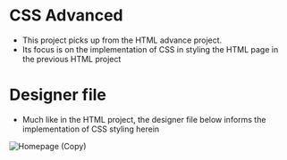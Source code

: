 # CSS Advanced 
* This project picks up from the HTML advance project. 
* Its focus is on the implementation of CSS in styling the HTML page in the previous HTML project
# Designer file
* Much like in the HTML project, the designer file below informs the implementation of CSS styling herein

![Homepage (Copy)](https://user-images.githubusercontent.com/106329591/192456296-078290d1-f827-4b67-90b4-2e3ef39e65cb.jpg)